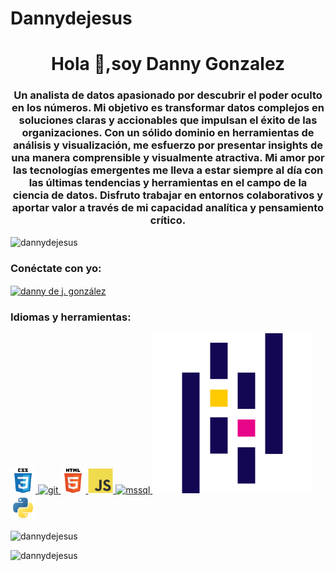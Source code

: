 # Dannydejesus

<h1 align="center">Hola 👋,soy Danny Gonzalez</h1>
<h3 align="center">Un analista de datos apasionado por descubrir el poder oculto en los números. Mi objetivo es transformar datos complejos en soluciones claras y accionables que impulsan el éxito de las organizaciones. Con un sólido dominio en herramientas de análisis y visualización, me esfuerzo por presentar insights de una manera comprensible y visualmente atractiva. Mi amor por las tecnologías emergentes me lleva a estar siempre al día con las últimas tendencias y herramientas en el campo de la ciencia de datos. Disfruto trabajar en entornos colaborativos y aportar valor a través de mi capacidad analítica y pensamiento crítico.</h3>

<p align="left"> <img src="https://komarev.com/ghpvc/?username=dannydejesus&label= Profile%20views&color=0e75b6&style=flat" alt="dannydejesus" /> </p>

<h3 align="left">Conéctate con yo:</h3>
<p align="left">
<a href="https://linkedin.com/in/danny de j. gonzalez" target="blank"><img align="center" src= "https://raw.githubusercontent.com/rahuldkjain/github-profile-readme-generator/master/src/images/icons/Social/linked-in-alt.svg" alt="danny de j. gonzález" altura="30" ancho="40" /></a>
</p>

<h3 align="left">Idiomas y herramientas:</h3>
<p align="left"> <a href="https://www.w3schools.com/css/" target="_blank" rel="noreferrer"> <img src="https://raw.githubusercontent.com/devicons/devicon/master/icons/css3/css3-original-wordmark.svg" alt="css3" width="40" height="40"/> </a> <a href="https://git-scm.com/" target="_blank" rel="noreferrer"> <img src="https://www.vectorlogo.zone/logos/git-scm/git-scm-icon.svg" alt="git" width="40" height="40"/> </a> <a href="https://www.w3.org/html/" target="_blank" rel="noreferrer"> <img src="https://raw.githubusercontent.com/devicons/devicon/master/icons/html5/html5-original-wordmark.svg" alt="html5" width="40" height="40"/> </a> <a href="https://developer.mozilla.org/en-US/docs/Web/JavaScript" target="_blank" rel="noreferrer"> <img src="https://raw.githubusercontent.com/devicons/devicon/master/icons/javascript/javascript-original.svg" alt="javascript" width="40" height="40"/> </a> <a href="https://www.microsoft.com/en-us/sql-server" target="_blank" rel="noreferrer"> <img src="https://www.svgrepo.com/show/303229/microsoft-sql-server-logo.svg" alt="mssql" ancho="40" alto="40"/> </a> <a href="https://pandas.pydata.org/" destino="_blank" rel="noreferrer"> <img src="https://raw.githubusercontent.com/devicons/devicon/2ae2a900d2f041da66e950e4d48052658d850630/icons/pandas/pandas-original.svg" alt="pandas" ancho="40" alto="40"/> </a> <a href="https://www.python.org" destino="_blank" rel="noreferrer"> <img src="https://raw.githubusercontent.com/devicons/devicon/master/icons/python/python-original.svg" alt="python" width="40" height="40"/> </a> </p>

<p><img align="izquierda" src="https://github-readme-stats.vercel.app/api/top-langs?username=dannydejesus&show_icons=true&locale=es&layout=compact" alt="dannydejesus" /></p>

<p> <img align="centro" src="https://github-readme-stats.vercel.app/api?username=dannydejesus&show_icons=true&locale=es" alt="dannydejesus" /></p>
